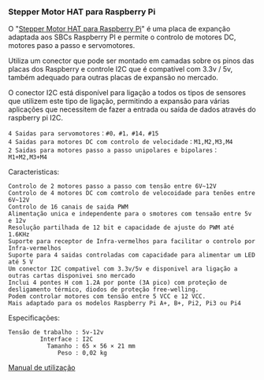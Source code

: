 ### Stepper Motor HAT para Raspberry Pi

O "[Stepper Motor HAT para Raspberry Pi](https://www.elecrow.com/stepper-motor-hat-for-raspberry-pi.html)" é uma placa de expanção adaptada aos SBCs Raspberry PI e  permite o controlo de motores DC, motores paso a passo e servomotores.

Utiliza um conector que pode ser montado em camadas sobre os pinos das placas dos Raspberry e controle I2C que é compatível com 3.3v / 5v, também adequado para outras placas de expansão no mercado.

O conector I2C está disponível para ligação a todos os tipos de sensores que utilizem este tipo de ligação, permitindo a expansão para várias aplicações que necessitem de fazer a entrada ou saída de dados através do raspberry pi I2C.


    4 Saidas para servomotores：#0，#1，#14，#15
    4 Saidas para motores DC com controlo de velocidade：M1,M2,M3,M4
    2 Saidas para motores passo a passo unipolares e bipolares：M1+M2,M3+M4

Caracteristicas: 

    Controlo de 2 motores passo a passo com tensão entre 6V~12V
    Controlo de 4 motores DC com comtrolo de velocoidade para tenões entre 6V~12V
    Controlo de 16 canais de saida PWM 
    Alimentação unica e independente para o smotores com tensaão entre 5v e 12v
    Resolução partilhada de 12 bit e capacidade de ajuste do PWM até 1.6KHz
    Suporte para receptor de Infra-vermelhos para facilitar o controlo por Infra-vermelhos
    Suporte para 4 saidas controladas com capacidade para alimentar um LED até 5 V
    Um conector I2C compativel com 3.3v/5v e disponivel ara ligação a outras cartas disponivei sno mercado
    Inclui 4 pontes H com 1.2A por ponte (3A pico) com proteção de desligamento térmico, diodos de proteção free-welling.
    Podem controlar motores com tensão entre 5 VCC e 12 VCC.
    Mais adaptado para os modelos Raspberry Pi A+, B+, Pi2, Pi3 ou Pi4

Especificações:

    Tensão de trabalho : 5v-12v
             Interface : I2C
               Tamanho : 65 × 56 × 21 mm
                  Peso : 0,02 kg


[Manual de utilização](https://www.elecrow.com/download/Stepper-Motor-HAT-User-Guide1.pdf)

